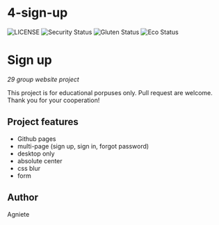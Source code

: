 # 4-sign-up
![LICENSE](https:img.shields.io/badge/license-MIT-blue.svg?style=flat-square)
![Security Status](https://img.shields.io/security-headers?label=Security&url=https%3A%2F%2Fgithub.com&style=flat-square)
![Gluten Status](https:img.shields.io/badge/Gluten-Free-green.svg)
![Eco Status](https:img.shields.io/badge/ECO-Friendly-green.svg)

# Sign up

_29 group website project_

This project is for educational porpuses only. Pull request are welcome. Thank you for your cooperation!

## Project features

- Github pages
- multi-page (sign up, sign in, forgot password)
- desktop only
- absolute center
- css blur
- form

## Author

Agniete
